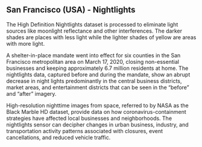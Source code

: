 ## San Francisco (USA) - Nightlights

The High Definition Nightlights dataset is processed to eliminate light sources
like moonlight reflectance and other interferences. The darker shades are places
with less light while the lighter shades of yellow are areas with more light.

A shelter-in-place mandate went into effect for six counties in the San Francisco metropolitan area on March 17, 2020, closing non-essential businesses and keeping approximately 6.7 million residents at home. The nightlights data, captured before and during the mandate, show an abrupt decrease in night lights predominantly in the central business districts, market areas, and entertainment districts that can be seen in the “before” and “after” imagery.

High-resolution nighttime images from space, referred to by NASA as the Black Marble HD dataset, provide data on how coronavirus-containment strategies have affected local businesses and neighborhoods. The nightlights sensor can decipher changes in urban business, industry, and transportation activity patterns associated with closures, event cancellations, and reduced vehicle traffic.
